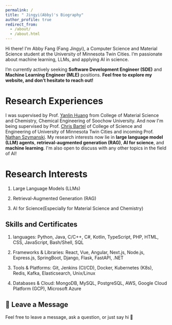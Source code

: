 ```yaml
---
permalink: /
title: " Jingyi(Abby)'s Biography"
author_profile: true
redirect_from: 
  - /about/
  - /about.html
---
```


Hi there! I'm Abby Fang (Fang Jingyi), a Computer Science and Material Science student at the University of Minnesota Twin Cities. I’m passionate about machine learning, LLMs, and applying AI in science. 

I’m currently actively seeking **Software Development Engineer (SDE)** and **Machine Learning Engineer (MLE)** positions. **Feel free to explore my website, and don’t hesitate to reach out!**

Research Experiences
======
I was supervised by Prof. [Yanlin Huang](https://chemistry.suda.edu.cn/30/f0/c31986a405744/page.htm) from College of Material Science and Chemistry, Chemical Engineering of Soochow University. And now I'm being supervised by Prof. [Chris Bartel](https://cse.umn.edu/cems/chris-bartel) of College of Science and Engineering of University of Minnesota Twin Cities and incoming Prof. [Nathan Szymanski](https://bartel.cems.umn.edu/people/group-members). 
My research interests now lie in **large language model (LLM) agents**, **retrieval-augmented generation (RAG)**, **AI for science**, and **machine learning**. I'm also open to discuss with any other topics in the field of AI!


Research Interests
======
1. Large Language Models (LLMs)

2. Retrieval-Augmented Generation (RAG)

3. AI for Science(Especially for Material Science and Chemistry)


Skills and Certificates
------
1. languages: Python, Java, C/C++, C#, Kotlin, TypeScript, PHP, HTML, CSS, JavaScript, Bash/Shell, SQL

2. Frameworks & Libraries: React, Vue, Angular, Next.js, Node.js, Express.js, SpringBoot, Django, Flask, FastAPI, .NET

3. Tools & Platforms: Git, Jenkins (CI/CD), Docker, Kubernetes (K8s), Redis, Kafka, Elasticsearch, Unix/Linux

4. Databases & Cloud: MongoDB, MySQL, PostgreSQL, AWS, Google Cloud Platform (GCP), Microsoft Azure


## 💬 Leave a Message

Feel free to leave a message, ask a question, or just say hi 👋

<div id="utterances-thread"></div>
